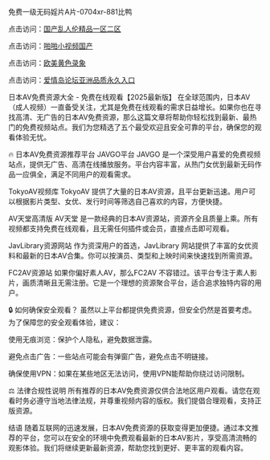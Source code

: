 
免费一级无码婬片A片-0704xr-881比鸭


点击访问：<a href="https://bered.pages.dev/">国产乱人伦精品一区二区</a>

点击访问：<a href="https://rtj-3zo.pages.dev/">啪啪小视频国产</a>

点击访问：<a href="https://vassv.pages.dev/">欧美黄色录象</a>

点击访问：<a href="https://https://vassv.pages.dev/">爱情岛论坛亚洲品质永久入口</a>


日本AV免费资源大全 - 免费在线观看【2025最新版】
在全球范围内，日本AV（成人视频）一直备受关注，尤其是免费在线观看的需求日益增长。如果你也在寻找高清、无广告的日本AV免费资源，那么这篇文章将帮助你轻松找到最新、最热门的免费视频站点。我们为您精选了五个最受欢迎且安全可靠的平台，确保您的观看体验无忧。

🔥 日本AV免费资源推荐平台
JAVGO平台
JAVGO 是一个深受用户喜爱的免费视频站点，提供无广告、高清在线播放服务。平台内容丰富，从热门女优到最新无码作品一应俱全，满足不同用户的观看需求。

TokyoAV视频库
TokyoAV 提供了大量的日本AV资源，且平台更新迅速。用户可以根据影片类型、女优、发行时间等筛选自己喜欢的内容，方便快捷。

AV天堂高清版
AV天堂 是一款经典的日本AV资源站，资源齐全且质量上乘。所有视频都支持免费在线观看，且无需任何插件或会员，直接点击即可观看。

JavLibrary资源网站
作为资深用户的首选，JavLibrary 网站提供了丰富的女优资料和最新的日本AV合集。你可以按演员、类型和上映时间来快速找到所需资源。

FC2AV资源站
如果你偏好素人AV，那么FC2AV 不容错过。该平台专注于素人影片，画质清晰且无需注册。它是一个理想的资源聚合平台，适合追求独特内容的用户。

🔒 如何确保安全观看？
虽然以上平台都提供免费资源，但安全仍然是首要考虑。为了保障您的安全观看体验，建议：

使用无痕浏览：保护个人隐私，避免数据泄露。

避免点击广告：一些站点可能会有弹窗广告，避免点击不明链接。

确保使用VPN：如果在某些地区无法访问，使用VPN能帮助你绕过访问限制。

⚖ 法律合规性说明
所有推荐的日本AV免费资源仅供合法地区用户观看。请您在观看时务必遵守当地法律法规，并尊重视频内容的版权。我们提倡合理观看，支持正版资源。

结语
随着互联网的迅速发展，日本AV免费资源的获取变得更加便捷。通过本文推荐的平台，您可以在安全的环境中免费观看最新的日本AV影片，享受高清流畅的观影体验。我们将继续更新最新资源，帮助您找到更好、更丰富的观看内容。




<span style="display:none;">[Canonical link](https://github.com/tn20250704/221296）</span>
